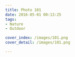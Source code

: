 ```yaml
---
title: Photo 101
date: 2016-05-01 00:13:25
tags:
- Nature
- Outdoor

cover_index: /images/101.png
cover_detail: /images/101.png

---
```

